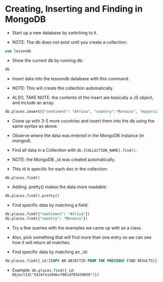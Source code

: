 # Creating, Inserting and Finding in MongoDB

* Start up a new database by switching to it.

* NOTE: The db does not exist until you create a collection:

```sql
use lessondb
```

* Show the current db by running db:

```sql
db
```

* Insert data into the lessondb database with this command.

* NOTE: This will create the collection automatically.

* ALSO, TAKE NOTE: the contents of the insert are basically a JS object, and include an array:

```sql
db.places.insert({"continent": "Africa", "country":"Morocco", "majorcities": ["Casablanca", "Fez", "Marrakech"]})
```

* Come up with 3-5 more countries and insert them into the db using the same syntax as above.

* Observe where the data was entered in the MongoDB instance (in mongod).

* Find all data in a Collection with `db.[COLLECTION_NAME].find()`.

* NOTE: the MongoDB _id was created automatically.

* This id is specific for each doc in the collection:

```sql
db.places.find()
```

* Adding .pretty() makes the data more readable:

```sql
db.places.find().pretty()
```

* Find specific data by matching a field:

```sql
db.places.find({"continent": "Africa"})
db.places.find({"country": "Morocco"})
```

* Try a few queries with the examples we came up with as a class.

* Also, pick something that will find more than one entry so we can see how it will return all matches.

* Find specific data by matching an _id:

```sql
db.places.find({_id:[COPY AN OBJECTID FROM THE PREVIOUS FIND RESULTS]})
```

* Example: `db.places.find({_id: ObjectId("5416fe1d94bcf86cd785439036")})`
